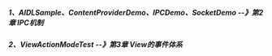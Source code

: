 ##### 1、AIDLSample、ContentProviderDemo、IPCDemo、SocketDemo --》第2章 IPC机制
##### 2、ViewActionModeTest --》第3章 View的事件体系
